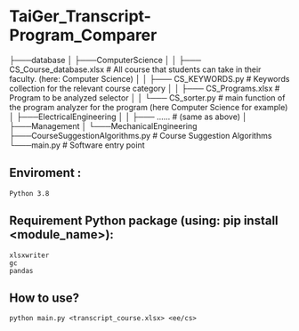 # TaiGer_Transcript-Program_Comparer

├───database
│   ├───ComputerScience
│   │   ├─── CS_Course_database.xlsx  # All course that students can take in their faculty. (here: Computer Science) 
│   │   ├─── CS_KEYWORDS.py           # Keywords collection for the relevant course category
│   │   ├─── CS_Programs.xlsx         # Program to be analyzed selector
│   │   └─── CS_sorter.py             # main function of the program analyzer for the program (here Computer Science for example)
│   ├───ElectricalEngineering
│   │   ├─── ......                   # (same as above)
│   ├───Management
│   └───MechanicalEngineering
├───CourseSuggestionAlgorithms.py   # Course Suggestion Algorithms
└───main.py                         # Software entry point

## Enviroment :
```
Python 3.8
```

## Requirement Python package (using: pip install <module_name>):
```
xlsxwriter
gc
pandas
```

## How to use?
```
python main.py <transcript_course.xlsx> <ee/cs>
```
